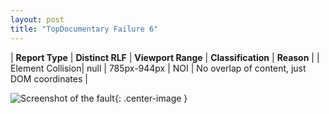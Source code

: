 ```yaml
---
layout: post
title: "TopDocumentary Failure 6"
---
```

| **Report Type** | **Distinct RLF** | **Viewport Range** | **Classification** | **Reason** |
| Element Collision| null | 785px-944px | NOI | No overlap of content, just DOM coordinates | 

![Screenshot of the fault](../../../assets/images/TopDocumentary/fault6/overlapWidth864.png){: .center-image }